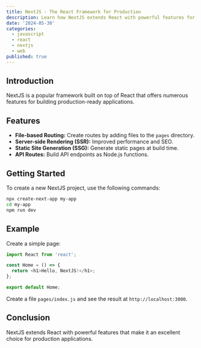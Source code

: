 ```yaml
---
title: NextJS - The React Framework for Production
description: Learn how NextJS extends React with powerful features for production applications.
date: '2024-05-30'
categories:
  - javascript
  - react
  - nextjs
  - web
published: true
---
```


## Introduction

NextJS is a popular framework built on top of React that offers numerous features for building production-ready applications.

## Features

- **File-based Routing:** Create routes by adding files to the `pages` directory.
- **Server-side Rendering (SSR):** Improved performance and SEO.
- **Static Site Generation (SSG):** Generate static pages at build time.
- **API Routes:** Build API endpoints as Node.js functions.

## Getting Started

To create a new NextJS project, use the following commands:

```bash
npx create-next-app my-app
cd my-app
npm run dev
```

## Example

Create a simple page:

```javascript
import React from 'react';

const Home = () => {
  return <h1>Hello, NextJS!</h1>;
};

export default Home;
```

Create a file `pages/index.js` and see the result at `http://localhost:3000`.

## Conclusion

NextJS extends React with powerful features that make it an excellent choice for production applications.
